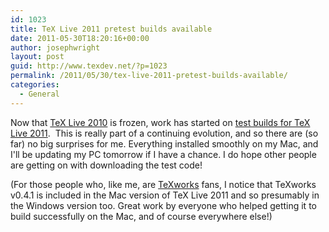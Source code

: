 ```yaml
---
id: 1023
title: TeX Live 2011 pretest builds available
date: 2011-05-30T18:20:16+00:00
author: josephwright
layout: post
guid: http://www.texdev.net/?p=1023
permalink: /2011/05/30/tex-live-2011-pretest-builds-available/
categories:
  - General
---
```

Now that [TeX Live 2010](/2011/05/27/tex-live-2010-freeze-2/) is frozen, work has started on [test builds for TeX Live 2011](http://tug.org/texlive/pretest.html).  This is really part of a continuing evolution, and so there are (so far) no big surprises for me. Everything installed smoothly on my Mac, and I'll be updating my PC tomorrow if I have a chance. I do hope other people are getting on with downloading the test code!

(For those people who, like me, are [TeXworks](http://www.texworks.org/) fans, I notice that TeXworks v0.4.1 is included in the Mac version of TeX Live 2011 and so presumably in the Windows version too. Great work by everyone who helped getting it to build successfully on the Mac, and of course everywhere else!)
